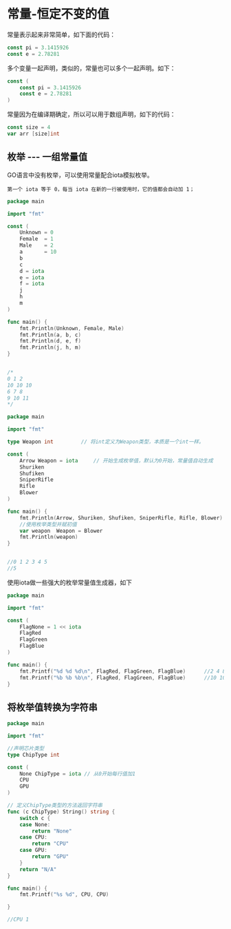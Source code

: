 # 常量-恒定不变的值



常量表示起来非常简单，如下面的代码：
```go
const pi = 3.1415926
const e = 2.78281
```


多个变量一起声明，类似的，常量也可以多个一起声明。如下：
```go
const (
    const pi = 3.1415926
    const e = 2.78281
)
```
常量因为在编译期确定，所以可以用于数组声明，如下的代码：
```go
const size = 4
var arr [size]int
```

## 枚举 --- 一组常量值

GO语言中没有枚举，可以使用常量配合iota模拟枚举。

`第一个 iota 等于 0，每当 iota 在新的一行被使用时，它的值都会自动加 1；`


``` go
package main

import "fmt"

const (
	Unknown = 0
	Female  = 1
	Male    = 2
	a       = 10
	b
	c
	d = iota
	e = iota
	f = iota
	j
	h
	m
)

func main() {
	fmt.Println(Unknown, Female, Male)
	fmt.Println(a, b, c)
	fmt.Println(d, e, f)
	fmt.Println(j, h, m)
}


/*
0 1 2
10 10 10
6 7 8
9 10 11
*/
```



```go
package main

import "fmt"

type Weapon int         // 将int定义为Weapon类型，本质是一个int一样。

const (
	Arrow Weapon = iota		// 开始生成枚举值，默认为0开始，常量值自动生成
	Shuriken
	Shufiken
	SniperRifle
	Rifle
	Blower
)

func main() {
	fmt.Println(Arrow, Shuriken, Shufiken, SniperRifle, Rifle, Blower)
	//使用枚举类型并赋初值
	var weapon  Weapon = Blower
	fmt.Println(weapon)
}


//0 1 2 3 4 5
//5

```


使用iota做一些强大的枚举常量值生成器，如下

```go
package main

import "fmt"

const (
	FlagNone = 1 << iota
	FlagRed
	FlagGreen
	FlagBlue
)

func main() {
	fmt.Printf("%d %d %d\n", FlagRed, FlagGreen, FlagBlue)		//2 4 8   每一次值左移一位的结果
	fmt.Printf("%b %b %b\n", FlagRed, FlagGreen, FlagBlue)		//10 100 1000  二进制格式输出
}

```

## 将枚举值转换为字符串
```go
package main

import "fmt"

//声明芯片类型
type ChipType int

const (
	None ChipType = iota // 从0开始每行值加1
	CPU
	GPU
)

// 定义ChipType类型的方法返回字符串
func (c ChipType) String() string {
	switch c {
	case None:
		return "None"
	case CPU:
		return "CPU"
	case GPU:
		return "GPU"
	}
	return "N/A"
}

func main() {
	fmt.Printf("%s %d", CPU, CPU)

}

//CPU 1
```


